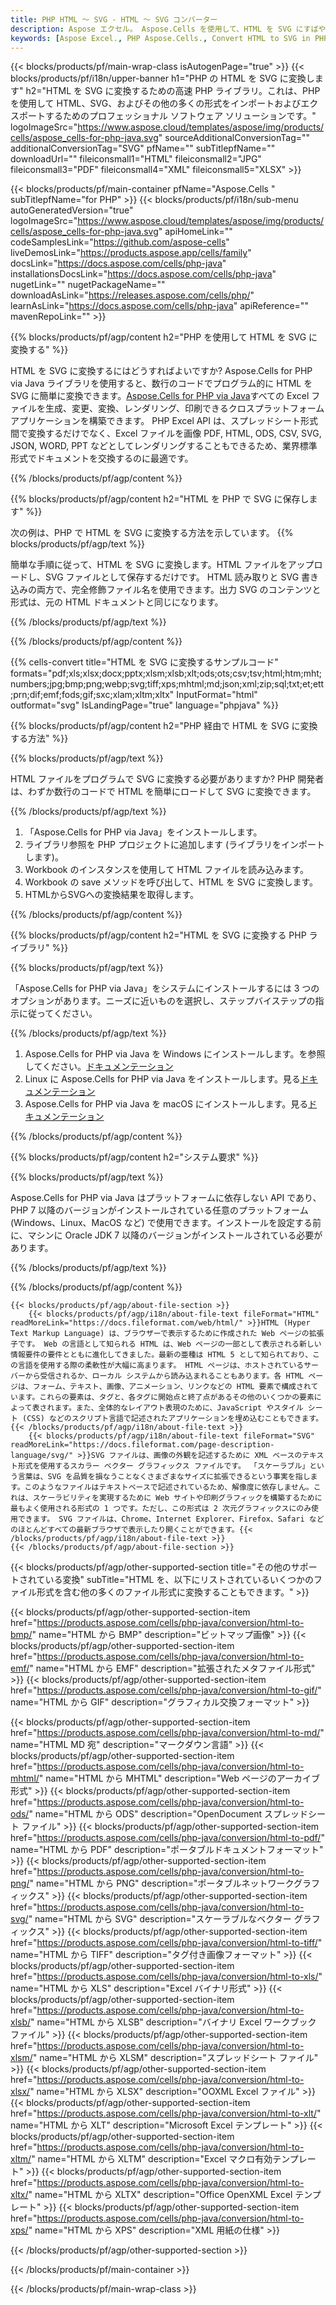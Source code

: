 ```yaml
---
title: PHP HTML ～ SVG - HTML ～ SVG コンバーター
description: Aspose エクセル。 Aspose.Cells を使用して、HTML を SVG にすばやく簡単に変換します。PHP HTML から SVG。PHP HTML から SVG に保存します。PHP を使用して、HTML を SVG として保存します。
keywords: [Aspose Excel., PHP Aspose.Cells., Convert HTML to SVG in PHP., Save HTML to SVG using PHP., PHP HTML to SVG saveformat., HTML to SVG Converter., PHP Save HTML as SVG]
---
```

{{< blocks/products/pf/main-wrap-class isAutogenPage="true" >}}
{{< blocks/products/pf/i18n/upper-banner h1="PHP の HTML を SVG に変換します" h2="HTML を SVG に変換するための高速 PHP ライブラリ。これは、PHP を使用して HTML、SVG、およびその他の多くの形式をインポートおよびエクスポートするためのプロフェッショナル ソフトウェア ソリューションです。" logoImageSrc="https://www.aspose.cloud/templates/aspose/img/products/cells/aspose_cells-for-php-java.svg" sourceAdditionalConversionTag="" additionalConversionTag="SVG" pfName="" subTitlepfName="" downloadUrl="" fileiconsmall1="HTML" fileiconsmall2="JPG" fileiconsmall3="PDF" fileiconsmall4="XML" fileiconsmall5="XLSX" >}}

{{< blocks/products/pf/main-container pfName="Aspose.Cells " subTitlepfName="for PHP" >}}
{{< blocks/products/pf/i18n/sub-menu autoGeneratedVersion="true" logoImageSrc="https://www.aspose.cloud/templates/aspose/img/products/cells/aspose_cells-for-php-java.svg" apiHomeLink="" codeSamplesLink="https://github.com/aspose-cells" liveDemosLink="https://products.aspose.app/cells/family" docsLink="https://docs.aspose.com/cells/php-java" installationsDocsLink="https://docs.aspose.com/cells/php-java" nugetLink="" nugetPackageName="" downloadAsLink="https://releases.aspose.com/cells/php/" learnAsLink="https://docs.aspose.com/cells/php-java" apiReference="" mavenRepoLink="" >}}


{{% blocks/products/pf/agp/content h2="PHP を使用して HTML を SVG に変換する" %}}

HTML を SVG に変換するにはどうすればよいですか? Aspose.Cells for PHP via Java ライブラリを使用すると、数行のコードでプログラム的に HTML を SVG に簡単に変換できます。[Aspose.Cells for PHP via Java](https://products.aspose.com/cells/php-java/)すべての Excel ファイルを生成、変更、変換、レンダリング、印刷できるクロスプラットフォーム アプリケーションを構築できます。 PHP Excel API は、スプレッドシート形式間で変換するだけでなく、Excel ファイルを画像 PDF, HTML, ODS, CSV, SVG, JSON, WORD, PPT などとしてレンダリングすることもできるため、業界標準形式でドキュメントを交換するのに最適です。
 
{{% /blocks/products/pf/agp/content %}}

{{% blocks/products/pf/agp/content h2="HTML を PHP で SVG に保存します" %}}

次の例は、PHP で HTML を SVG に変換する方法を示しています。
{{% blocks/products/pf/agp/text %}}

簡単な手順に従って、HTML を SVG に変換します。HTML ファイルをアップロードし、SVG ファイルとして保存するだけです。 HTML 読み取りと SVG 書き込みの両方で、完全修飾ファイル名を使用できます。出力 SVG のコンテンツと形式は、元の HTML ドキュメントと同じになります。

{{% /blocks/products/pf/agp/text %}}

{{% /blocks/products/pf/agp/content %}}

{{% cells-convert title="HTML を SVG に変換するサンプルコード" formats="pdf;xls;xlsx;docx;pptx;xlsm;xlsb;xlt;ods;ots;csv;tsv;html;htm;mht;numbers;jpg;bmp;png;webp;svg;tiff;xps;mhtml;md;json;xml;zip;sql;txt;et;ett;prn;dif;emf;fods;gif;sxc;xlam;xltm;xltx" InputFormat="html" outformat="svg" IsLandingPage="true" language="phpjava" %}}

{{% blocks/products/pf/agp/content h2="PHP 経由で HTML を SVG に変換する方法" %}}

{{% blocks/products/pf/agp/text %}}

HTML ファイルをプログラムで SVG に変換する必要がありますか? PHP 開発者は、わずか数行のコードで HTML を簡単にロードして SVG に変換できます。

{{% /blocks/products/pf/agp/text %}}

1.  「Aspose.Cells for PHP via Java」をインストールします。
1. ライブラリ参照を PHP プロジェクトに追加します (ライブラリをインポートします)。
1.  Workbook のインスタンスを使用して HTML ファイルを読み込みます。
1.  Workbook の save メソッドを呼び出して、HTML を SVG に変換します。
1.  HTMLからSVGへの変換結果を取得します。

{{% /blocks/products/pf/agp/content %}}

{{% blocks/products/pf/agp/content h2="HTML を SVG に変換する PHP ライブラリ" %}}

{{% blocks/products/pf/agp/text %}}

「Aspose.Cells for PHP via Java」をシステムにインストールするには 3 つのオプションがあります。ニーズに近いものを選択し、ステップバイステップの指示に従ってください。

{{% /blocks/products/pf/agp/text %}}

1.  Aspose.Cells for PHP via Java を Windows にインストールします。を参照してください。[ドキュメンテーション](https://docs.aspose.com/cells/php-java/setup-and-installation-guidelines/#windows)
1.  Linux に Aspose.Cells for PHP via Java をインストールします。見る[ドキュメンテーション](https://docs.aspose.com/cells/php-java/setup-and-installation-guidelines/#linux)
1. Aspose.Cells for PHP via Java を macOS にインストールします。見る[ドキュメンテーション](https://docs.aspose.com/cells/php-java/setup-and-installation-guidelines/#mac)

{{% /blocks/products/pf/agp/content %}}

{{% blocks/products/pf/agp/content h2="システム要求" %}}

{{% blocks/products/pf/agp/text %}}

Aspose.Cells for PHP via Java はプラットフォームに依存しない API であり、PHP 7 以降のバージョンがインストールされている任意のプラットフォーム (Windows、Linux、MacOS など) で使用できます。インストールを設定する前に、マシンに Oracle JDK 7 以降のバージョンがインストールされている必要があります。
 
{{% /blocks/products/pf/agp/text %}}


{{% /blocks/products/pf/agp/content %}}

<!-- aboutfile Starts -->
    {{< blocks/products/pf/agp/about-file-section >}}
        {{< blocks/products/pf/agp/i18n/about-file-text fileFormat="HTML" readMoreLink="https://docs.fileformat.com/web/html/" >}}HTML (Hyper Text Markup Language) は、ブラウザーで表示するために作成された Web ページの拡張子です。 Web の言語として知られる HTML は、Web ページの一部として表示される新しい情報要件の要件とともに進化してきました。最新の亜種は HTML 5 として知られており、この言語を使用する際の柔軟性が大幅に高まります。 HTML ページは、ホストされているサーバーから受信されるか、ローカル システムから読み込まれることもあります。各 HTML ページは、フォーム、テキスト、画像、アニメーション、リンクなどの HTML 要素で構成されています。これらの要素は、タグと、各タグに開始点と終了点があるその他のいくつかの要素によって表されます。また、全体的なレイアウト表現のために、JavaScript やスタイル シート (CSS) などのスクリプト言語で記述されたアプリケーションを埋め込むこともできます。{{< /blocks/products/pf/agp/i18n/about-file-text >}}
        {{< blocks/products/pf/agp/i18n/about-file-text fileFormat="SVG" readMoreLink="https://docs.fileformat.com/page-description-language/svg/" >}}SVG ファイルは、画像の外観を記述するために XML ベースのテキスト形式を使用するスカラー ベクター グラフィックス ファイルです。 「スケーラブル」という言葉は、SVG を品質を損なうことなくさまざまなサイズに拡張できるという事実を指します。このようなファイルはテキストベースで記述されているため、解像度に依存しません。これは、スケーラビリティを実現するために Web サイトや印刷グラフィックを構築するために最もよく使用される形式の 1 つです。ただし、この形式は 2 次元グラフィックスにのみ使用できます。 SVG ファイルは、Chrome、Internet Explorer、Firefox、Safari などのほとんどすべての最新ブラウザで表示したり開くことができます。{{< /blocks/products/pf/agp/i18n/about-file-text >}}
    {{< /blocks/products/pf/agp/about-file-section >}}
<!-- aboutfile Ends -->

{{< blocks/products/pf/agp/other-supported-section title="その他のサポートされている変換" subTitle="HTML を、以下にリストされているいくつかのファイル形式を含む他の多くのファイル形式に変換することもできます。" >}}

{{< blocks/products/pf/agp/other-supported-section-item href="https://products.aspose.com/cells/php-java/conversion/html-to-bmp/" name="HTML から BMP" description="ビットマップ画像" >}}
{{< blocks/products/pf/agp/other-supported-section-item href="https://products.aspose.com/cells/php-java/conversion/html-to-emf/" name="HTML から EMF" description="拡張されたメタファイル形式" >}}
{{< blocks/products/pf/agp/other-supported-section-item href="https://products.aspose.com/cells/php-java/conversion/html-to-gif/" name="HTML から GIF" description="グラフィカル交換フォーマット" >}}

{{< blocks/products/pf/agp/other-supported-section-item href="https://products.aspose.com/cells/php-java/conversion/html-to-md/" name="HTML MD 宛" description="マークダウン言語" >}}
{{< blocks/products/pf/agp/other-supported-section-item href="https://products.aspose.com/cells/php-java/conversion/html-to-mhtml/" name="HTML から MHTML" description="Web ページのアーカイブ形式" >}}
{{< blocks/products/pf/agp/other-supported-section-item href="https://products.aspose.com/cells/php-java/conversion/html-to-ods/" name="HTML から ODS" description="OpenDocument スプレッドシート ファイル" >}}
{{< blocks/products/pf/agp/other-supported-section-item href="https://products.aspose.com/cells/php-java/conversion/html-to-pdf/" name="HTML から PDF" description="ポータブルドキュメントフォーマット" >}}
{{< blocks/products/pf/agp/other-supported-section-item href="https://products.aspose.com/cells/php-java/conversion/html-to-png/" name="HTML から PNG" description="ポータブルネットワークグラフィックス" >}}
{{< blocks/products/pf/agp/other-supported-section-item href="https://products.aspose.com/cells/php-java/conversion/html-to-svg/" name="HTML から SVG" description="スケーラブルなベクター グラフィックス" >}}
{{< blocks/products/pf/agp/other-supported-section-item href="https://products.aspose.com/cells/php-java/conversion/html-to-tiff/" name="HTML から TIFF" description="タグ付き画像フォーマット" >}}
{{< blocks/products/pf/agp/other-supported-section-item href="https://products.aspose.com/cells/php-java/conversion/html-to-xls/" name="HTML から XLS" description="Excel バイナリ形式" >}}
{{< blocks/products/pf/agp/other-supported-section-item href="https://products.aspose.com/cells/php-java/conversion/html-to-xlsb/" name="HTML から XLSB" description="バイナリ Excel ワークブック ファイル" >}}
{{< blocks/products/pf/agp/other-supported-section-item href="https://products.aspose.com/cells/php-java/conversion/html-to-xlsm/" name="HTML から XLSM" description="スプレッドシート ファイル" >}}
{{< blocks/products/pf/agp/other-supported-section-item href="https://products.aspose.com/cells/php-java/conversion/html-to-xlsx/" name="HTML から XLSX" description="OOXML Excel ファイル" >}}
{{< blocks/products/pf/agp/other-supported-section-item href="https://products.aspose.com/cells/php-java/conversion/html-to-xlt/" name="HTML から XLT" description="Microsoft Excel テンプレート" >}}
{{< blocks/products/pf/agp/other-supported-section-item href="https://products.aspose.com/cells/php-java/conversion/html-to-xltm/" name="HTML から XLTM" description="Excel マクロ有効テンプレート" >}}
{{< blocks/products/pf/agp/other-supported-section-item href="https://products.aspose.com/cells/php-java/conversion/html-to-xltx/" name="HTML から XLTX" description="Office OpenXML Excel テンプレート" >}}
{{< blocks/products/pf/agp/other-supported-section-item href="https://products.aspose.com/cells/php-java/conversion/html-to-xps/" name="HTML から XPS" description="XML 用紙の仕様" >}}

{{< /blocks/products/pf/agp/other-supported-section >}}

{{< /blocks/products/pf/main-container >}}
    
{{< /blocks/products/pf/main-wrap-class >}}

